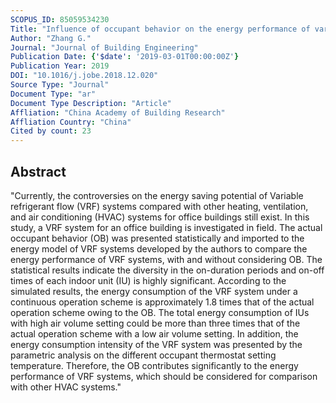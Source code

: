 ```yaml
---
SCOPUS_ID: 85059534230
Title: "Influence of occupant behavior on the energy performance of variable refrigerant flow systems for office buildings: A case study"
Author: "Zhang G."
Journal: "Journal of Building Engineering"
Publication Date: {'$date': '2019-03-01T00:00:00Z'}
Publication Year: 2019
DOI: "10.1016/j.jobe.2018.12.020"
Source Type: "Journal"
Document Type: "ar"
Document Type Description: "Article"
Affliation: "China Academy of Building Research"
Affliation Country: "China"
Cited by count: 23
---
```


## Abstract
"Currently, the controversies on the energy saving potential of Variable refrigerant flow (VRF) systems compared with other heating, ventilation, and air conditioning (HVAC) systems for office buildings still exist. In this study, a VRF system for an office building is investigated in field. The actual occupant behavior (OB) was presented statistically and imported to the energy model of VRF systems developed by the authors to compare the energy performance of VRF systems, with and without considering OB. The statistical results indicate the diversity in the on-duration periods and on-off times of each indoor unit (IU) is highly significant. According to the simulated results, the energy consumption of the VRF system under a continuous operation scheme is approximately 1.8 times that of the actual operation scheme owing to the OB. The total energy consumption of IUs with high air volume setting could be more than three times that of the actual operation scheme with a low air volume setting. In addition, the energy consumption intensity of the VRF system was presented by the parametric analysis on the different occupant thermostat setting temperature. Therefore, the OB contributes significantly to the energy performance of VRF systems, which should be considered for comparison with other HVAC systems."
